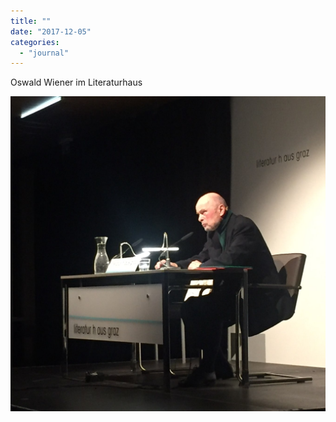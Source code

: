```yaml
---
title: ""
date: "2017-12-05"
categories: 
  - "journal"
---
```


Oswald Wiener im Literaturhaus

![](images/10f78dd6c8.jpg)
